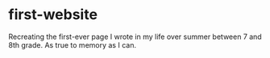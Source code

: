 # first-website
Recreating the first-ever page I wrote in my life over summer between 7 and 8th grade. As true to memory as I can.
